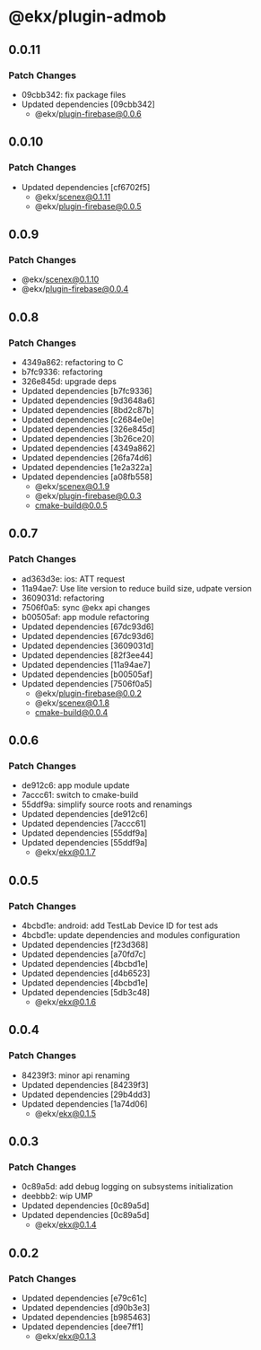 # @ekx/plugin-admob

## 0.0.11

### Patch Changes

- 09cbb342: fix package files
- Updated dependencies [09cbb342]
  - @ekx/plugin-firebase@0.0.6

## 0.0.10

### Patch Changes

- Updated dependencies [cf6702f5]
  - @ekx/scenex@0.1.11
  - @ekx/plugin-firebase@0.0.5

## 0.0.9

### Patch Changes

- @ekx/scenex@0.1.10
- @ekx/plugin-firebase@0.0.4

## 0.0.8

### Patch Changes

- 4349a862: refactoring to C
- b7fc9336: refactoring
- 326e845d: upgrade deps
- Updated dependencies [b7fc9336]
- Updated dependencies [9d3648a6]
- Updated dependencies [8bd2c87b]
- Updated dependencies [c2684e0e]
- Updated dependencies [326e845d]
- Updated dependencies [3b26ce20]
- Updated dependencies [4349a862]
- Updated dependencies [26fa74d6]
- Updated dependencies [1e2a322a]
- Updated dependencies [a08fb558]
  - @ekx/scenex@0.1.9
  - @ekx/plugin-firebase@0.0.3
  - cmake-build@0.0.5

## 0.0.7

### Patch Changes

- ad363d3e: ios: ATT request
- 11a94ae7: Use lite version to reduce build size, udpate version
- 3609031d: refactoring
- 7506f0a5: sync @ekx api changes
- b00505af: app module refactoring
- Updated dependencies [67dc93d6]
- Updated dependencies [67dc93d6]
- Updated dependencies [3609031d]
- Updated dependencies [82f3ee44]
- Updated dependencies [11a94ae7]
- Updated dependencies [b00505af]
- Updated dependencies [7506f0a5]
  - @ekx/plugin-firebase@0.0.2
  - @ekx/scenex@0.1.8
  - cmake-build@0.0.4

## 0.0.6

### Patch Changes

- de912c6: app module update
- 7accc61: switch to cmake-build
- 55ddf9a: simplify source roots and renamings
- Updated dependencies [de912c6]
- Updated dependencies [7accc61]
- Updated dependencies [55ddf9a]
- Updated dependencies [55ddf9a]
  - @ekx/ekx@0.1.7

## 0.0.5

### Patch Changes

- 4bcbd1e: android: add TestLab Device ID for test ads
- 4bcbd1e: update dependencies and modules configuration
- Updated dependencies [f23d368]
- Updated dependencies [a70fd7c]
- Updated dependencies [4bcbd1e]
- Updated dependencies [d4b6523]
- Updated dependencies [4bcbd1e]
- Updated dependencies [5db3c48]
  - @ekx/ekx@0.1.6

## 0.0.4

### Patch Changes

- 84239f3: minor api renaming
- Updated dependencies [84239f3]
- Updated dependencies [29b4dd3]
- Updated dependencies [1a74d06]
  - @ekx/ekx@0.1.5

## 0.0.3

### Patch Changes

- 0c89a5d: add debug logging on subsystems initialization
- deebbb2: wip UMP
- Updated dependencies [0c89a5d]
- Updated dependencies [0c89a5d]
  - @ekx/ekx@0.1.4

## 0.0.2

### Patch Changes

- Updated dependencies [e79c61c]
- Updated dependencies [d90b3e3]
- Updated dependencies [b985463]
- Updated dependencies [dee7ff1]
  - @ekx/ekx@0.1.3
